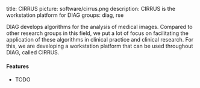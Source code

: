 title: CIRRUS
picture: software/cirrus.png
description: CIRRUS is the workstation platform for DIAG
groups: diag, rse

DIAG develops algorithms for the analysis of medical images. Compared to other research groups in this field, we put a lot of focus on facilitating the application of these algorithms in clinical practice and clinical research. For this, we are developing a workstation platform that can be used throughout DIAG, called CIRRUS.

#### Features

- TODO
